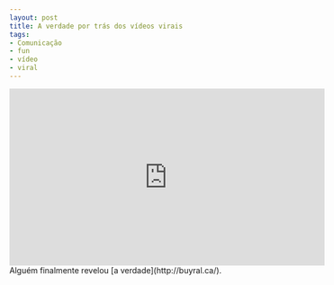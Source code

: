 ```yaml
---
layout: post
title: A verdade por trás dos vídeos virais
tags:
- Comunicação
- fun
- vídeo
- viral
---
```


<iframe width="560" height="315" src="http://www.youtube.com/embed/tIwH7ptHCWc" frameborder="0" allowfullscreen></iframe>
Alguém finalmente revelou [a verdade](http://buyral.ca/).
